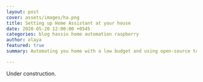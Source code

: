 ```yaml
---
layout: post
cover: assets/images/ha.png
title: Setting up Home Assistant at your house
date: 2020-05-20 12:00:00 +0545
categories: blog hassio home automation raspberry
author: olaya
featured: true
summary: Automating you home with a low budget and using open-source tools

---
```


Under construction.

